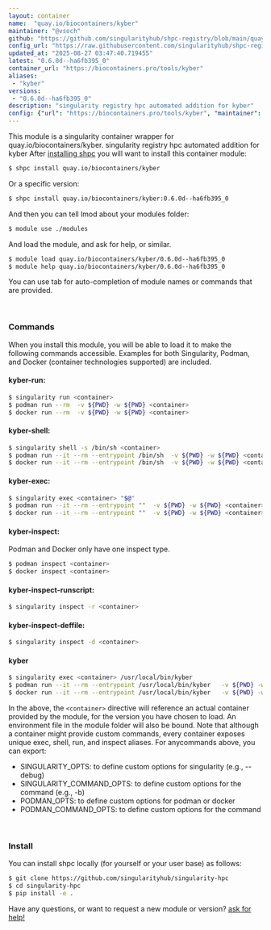 ```yaml
---
layout: container
name:  "quay.io/biocontainers/kyber"
maintainer: "@vsoch"
github: "https://github.com/singularityhub/shpc-registry/blob/main/quay.io/biocontainers/kyber/container.yaml"
config_url: "https://raw.githubusercontent.com/singularityhub/shpc-registry/main/quay.io/biocontainers/kyber/container.yaml"
updated_at: "2025-08-27 03:47:40.719455"
latest: "0.6.0d--ha6fb395_0"
container_url: "https://biocontainers.pro/tools/kyber"
aliases:
 - "kyber"
versions:
 - "0.6.0d--ha6fb395_0"
description: "singularity registry hpc automated addition for kyber"
config: {"url": "https://biocontainers.pro/tools/kyber", "maintainer": "@vsoch", "description": "singularity registry hpc automated addition for kyber", "latest": {"0.6.0d--ha6fb395_0": "sha256:ccca8e7e9ba9c98e16ee5ef559c840aa275d152bced41c5842a9a0a0561abdb1"}, "tags": {"0.6.0d--ha6fb395_0": "sha256:ccca8e7e9ba9c98e16ee5ef559c840aa275d152bced41c5842a9a0a0561abdb1"}, "docker": "quay.io/biocontainers/kyber", "aliases": {"kyber": "/usr/local/bin/kyber"}}
---
```


This module is a singularity container wrapper for quay.io/biocontainers/kyber.
singularity registry hpc automated addition for kyber
After [installing shpc](#install) you will want to install this container module:


```bash
$ shpc install quay.io/biocontainers/kyber
```

Or a specific version:

```bash
$ shpc install quay.io/biocontainers/kyber:0.6.0d--ha6fb395_0
```

And then you can tell lmod about your modules folder:

```bash
$ module use ./modules
```

And load the module, and ask for help, or similar.

```bash
$ module load quay.io/biocontainers/kyber/0.6.0d--ha6fb395_0
$ module help quay.io/biocontainers/kyber/0.6.0d--ha6fb395_0
```

You can use tab for auto-completion of module names or commands that are provided.

<br>

### Commands

When you install this module, you will be able to load it to make the following commands accessible.
Examples for both Singularity, Podman, and Docker (container technologies supported) are included.

#### kyber-run:

```bash
$ singularity run <container>
$ podman run --rm  -v ${PWD} -w ${PWD} <container>
$ docker run --rm  -v ${PWD} -w ${PWD} <container>
```

#### kyber-shell:

```bash
$ singularity shell -s /bin/sh <container>
$ podman run --it --rm --entrypoint /bin/sh  -v ${PWD} -w ${PWD} <container>
$ docker run --it --rm --entrypoint /bin/sh  -v ${PWD} -w ${PWD} <container>
```

#### kyber-exec:

```bash
$ singularity exec <container> "$@"
$ podman run --it --rm --entrypoint ""  -v ${PWD} -w ${PWD} <container> "$@"
$ docker run --it --rm --entrypoint ""  -v ${PWD} -w ${PWD} <container> "$@"
```

#### kyber-inspect:

Podman and Docker only have one inspect type.

```bash
$ podman inspect <container>
$ docker inspect <container>
```

#### kyber-inspect-runscript:

```bash
$ singularity inspect -r <container>
```

#### kyber-inspect-deffile:

```bash
$ singularity inspect -d <container>
```


#### kyber

```bash
$ singularity exec <container> /usr/local/bin/kyber
$ podman run --it --rm --entrypoint /usr/local/bin/kyber   -v ${PWD} -w ${PWD} <container> -c " $@"
$ docker run --it --rm --entrypoint /usr/local/bin/kyber   -v ${PWD} -w ${PWD} <container> -c " $@"
```



In the above, the `<container>` directive will reference an actual container provided
by the module, for the version you have chosen to load. An environment file in the
module folder will also be bound. Note that although a container
might provide custom commands, every container exposes unique exec, shell, run, and
inspect aliases. For anycommands above, you can export:

 - SINGULARITY_OPTS: to define custom options for singularity (e.g., --debug)
 - SINGULARITY_COMMAND_OPTS: to define custom options for the command (e.g., -b)
 - PODMAN_OPTS: to define custom options for podman or docker
 - PODMAN_COMMAND_OPTS: to define custom options for the command

<br>

### Install

You can install shpc locally (for yourself or your user base) as follows:

```bash
$ git clone https://github.com/singularityhub/singularity-hpc
$ cd singularity-hpc
$ pip install -e .
```

Have any questions, or want to request a new module or version? [ask for help!](https://github.com/singularityhub/singularity-hpc/issues)